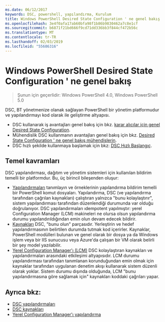 ```yaml
---
ms.date: 06/12/2017
keywords: DSC, powershell, yapılandırma, Kurulum
title: Windows PowerShell Desired State Configuration ' ne genel bakış
ms.openlocfilehash: 3e4f0afa17ab60bfa98f1b86b9830462a7c8e1cf
ms.sourcegitcommit: b6871f21bd666f9cd71dd336bb3f844cf472b56c
ms.translationtype: MT
ms.contentlocale: tr-TR
ms.lasthandoff: 02/03/2019
ms.locfileid: "55686316"
---
```

# <a name="windows-powershell-desired-state-configuration-overview"></a>Windows PowerShell Desired State Configuration ' ne genel bakış

> Şunun için geçerlidir: Windows PowerShell 4.0, Windows PowerShell 5.0

DSC, BT yönetmenize olanak sağlayan PowerShell bir yönetim platformudur ve yapılandırmayı kod olarak ile geliştirme altyapısı.

- DSC kullanarak iş avantajları genel bakış için bkz. [karar alıcılar için genel Desired State Configuration](decisionMaker.md).
- Mühendislik DSC kullanmanın avantajları genel bakış için bkz. [Desired State Configuration ' ne genel bakış mühendislerin](DscForEngineers.md).
- DSC hızlı şekilde kullanmaya başlamak için bkz: [DSC Hızlı Başlangıç](../quickstarts/website-quickstart.md).

## <a name="key-concepts"></a>Temel kavramları

DSC yapılandırması, dağıtım ve yönetim sistemleri için kullanılan bildirim temelli bir platformdur. Bu, üç birincil bileşenden oluşur:

- [Yapılandırmaları](../configurations/configurations.md) tanımlayın ve örneklerinin yapılandırma bildirim temelli bir PowerShell komut dosyaları.
    Yapılandırma, DSC (ve yapılandırma tarafından çağrılan kaynakları) çalıştıran yalnızca "bunu kolaylaştırır", sistem yapılandırması tarafından düzenlendiği durumunda var olduğu doğrulanıyor.
    DSC yapılandırmaları ıdempotent yapılmıştır: yerel Configuration Manager (LCM) makineleri ne olursa olsun yapılandırma durumu yapılandırıldığından emin olun devam edecek bildirir.
- [Kaynakları](../resources/resources.md) DSC, "bunu olun" parçasıdır. Yerleştirin ve hedef yapılandırmasının belirtilen durumda tutmak kod içerirler.
    Kaynaklar, PowerShell modülleri bulunan ve genel olarak bir dosya ya da Windows işlem veya bir IIS sunucusu veya Azure'da çalışan bir VM olarak belirli bir şey model yazılabilir.
- [Yerel Configuration Manager'ı (LCM)](../managing-nodes/metaConfig.md) DSC kolaylaştıran kaynakları ve yapılandırmaları arasındaki etkileşimi altyapısıdır.
    LCM durumu yapılandırması tarafından tanımlanan korunduğundan emin olmak için kaynaklar tarafından uygulanan denetim akışı kullanarak sistem düzenli olarak yoklar.
    Sistem durumu dışında olduğunda, LCM "bunu yapılandırmasına göre sağlamak için" kaynakları koddaki çağrıları yapar.

## <a name="see-also"></a>Ayrıca bkz:

- [DSC yapılandırmaları](../configurations/configurations.md)
- [DSC kaynakları](../resources/resources.md)
- [Yerel Configuration Manager'ı yapılandırma](../managing-nodes/metaConfig.md)
